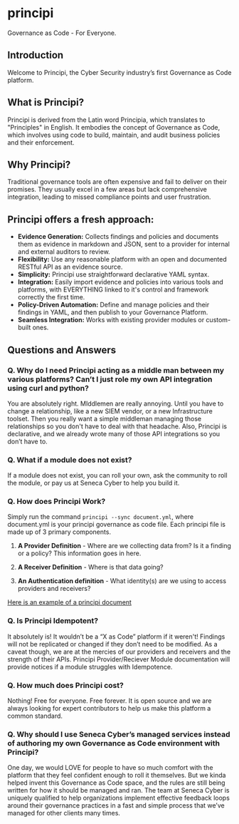 # principi
Governance as Code - For Everyone. 

## Introduction

Welcome to Principi, the Cyber Security industry’s first Governance as Code platform.

## What is Principi?

Principi is derived from the Latin word Principia, which translates to "Principles" in English. It embodies the concept of Governance as Code, which involves using code to build, maintain, and audit business policies and their enforcement.

## Why Principi?

Traditional governance tools are often expensive and fail to deliver on their promises. They usually excel in a few areas but lack comprehensive integration, leading to missed compliance points and user frustration.

## Principi offers a fresh approach:

- **Evidence Generation:** Collects findings and policies and documents them as evidence in markdown and JSON, sent to a provider for internal and external auditors to review.
- **Flexibility:** Use any reasonable platform with an open and documented RESTful API as an evidence source.
- **Simplicity:** Principi use straightforward declarative YAML syntax.
- **Integration:** Easily import evidence and policies into various tools and platforms, with EVERYTHING linked to it's control and framework correctly the first time.
- **Policy-Driven Automation:** Define and manage policies and their findings in YAML, and then publish to your Governance Platform.
- **Seamless Integration:** Works with existing provider modules or custom-built ones.

## Questions and Answers
### Q. Why do I need Principi acting as a middle man between my various platforms? Can’t I just role my own API integration using curl and python?  
You are absolutely right. MIddlemen are really annoying. Until you have to change a relationship, like a new SIEM vendor, or a new Infrastructure toolset. Then you really want a simple middleman managing those relationships so you don't have to deal with that headache. Also, Principi is declarative, and we already wrote many of those API integrations so you don’t have to. 

### Q. What if a module does not exist? 
If a module does not exist, you can roll your own, ask the community to roll the module, or pay us at Seneca Cyber to help you build it. 

### Q. How does Principi Work? 
Simply run the command `principi --sync document.yml`, where document.yml is your principi governance as code file. Each principi file is made up of 3 primary components. 

1. **A Provider Definition** - Where are we collecting data from? Is it a finding or a policy? This information goes in here.

2. **A Receiver Definition** - Where is that data going?

3. **An Authentication definition** - What identity(s) are we using to access providers and receivers?

[Here is an example of a principi document](https://github.com/seneca-cyber/principi/blob/main/example.yml)

### Q. Is Principi Idempotent? 
It absolutely is! It wouldn’t be a “X as Code” platform if it weren't! Findings will not be replicated or changed if they don’t need to be modified. As a caveat though, we are at the mercies of our providers and receivers and the strength of their APIs. Principi Provider/Reciever Module documentation will provide notices if a module struggles with Idempotence. 

### Q. How much does Principi cost? 
Nothing! Free for everyone. Free forever. It is open source and we are always looking for expert contributors to help us make this platform a common standard. 

### Q. Why should I use Seneca Cyber’s managed services instead of authoring my own Governance as Code environment with Principi? 
One day, we would LOVE for people to have so much comfort with the platform that they feel confident enough to roll it themselves. But we kinda helped invent this Governance as Code space, and the rules are still being written for how it should be managed and ran. The team at Seneca Cyber is uniquely qualified to help organizations implement effective feedback loops around their governance practices in a fast and simple process that we’ve managed for other clients many times.


